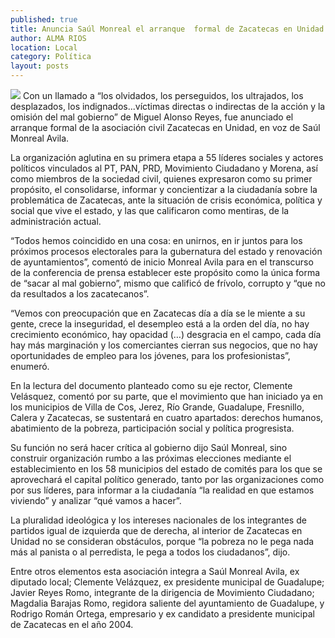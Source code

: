 ```yaml
---
published: true
title: Anuncia Saúl Monreal el arranque  formal de Zacatecas en Unidad
author: ALMA RIOS
location: Local
category: Política
layout: posts
---
```


![](http://i.imgur.com/3uEsJBbm.jpg)
Con un llamado a “los olvidados, los perseguidos, los ultrajados, los desplazados, los indignados...víctimas directas o indirectas de la acción y la omisión del mal gobierno” de Miguel Alonso Reyes, fue anunciado el arranque formal de la asociación civil Zacatecas en Unidad,  en voz de Saúl Monreal Avila.

La organización aglutina en su primera etapa a 55 líderes sociales y actores políticos vinculados al PT, PAN, PRD, Movimiento Ciudadano y Morena, así como miembros de la sociedad civil, quienes expresaron como su primer propósito, el consolidarse, informar y concientizar a la ciudadanía sobre la problemática de Zacatecas, ante la situación de crisis económica, política y social que vive el estado, y las que calificaron como mentiras, de la administración actual.

“Todos hemos coincidido en una cosa: en unirnos, en ir juntos para los próximos procesos electorales para la gubernatura del estado y renovación de ayuntamientos”, comentó de inicio Monreal Avila para en el transcurso de la conferencia de prensa establecer este propósito como la única forma de “sacar al mal gobierno”, mismo que calificó de frívolo, corrupto y “que no da resultados a los zacatecanos”.

“Vemos con preocupación que en Zacatecas día a día se le miente a su gente, crece la inseguridad, el desempleo está a la orden del día, no hay crecimiento económico, hay opacidad (…) desgracia en el campo, cada día hay más marginación y los comerciantes cierran sus negocios, que no hay oportunidades de empleo para los jóvenes, para los profesionistas”, enumeró.

En la lectura del documento planteado como su eje rector, Clemente Velásquez, comentó por su parte, que el movimiento que han iniciado ya en los municipios de Villa de Cos, Jerez, Río Grande, Guadalupe, Fresnillo, Calera y Zacatecas, se sustentará en cuatro apartados: derechos humanos, abatimiento de la pobreza, participación social y política progresista.

Su función no será hacer crítica al gobierno dijo Saúl Monreal, sino construir organización rumbo a las próximas elecciones mediante el establecimiento en los 58 municipios del estado de comités para los que se aprovechará el capital político generado, tanto por las organizaciones como por sus líderes, para informar a la ciudadanía “la realidad en que estamos viviendo” y analizar “qué vamos a hacer”.

La pluralidad ideológica y los intereses nacionales de los integrantes de partidos igual de izquierda que de derecha, al interior de Zacatecas en Unidad no se consideran obstáculos, porque “la pobreza no le pega nada más al panista o al perredista, le pega a todos los ciudadanos”, dijo.

Entre otros elementos esta asociación integra a Saúl Monreal Avila, ex diputado local; Clemente Velázquez, ex presidente municipal de Guadalupe; Javier Reyes Romo, integrante de la dirigencia de Movimiento Ciudadano; Magdalia Barajas Romo, regidora saliente del ayuntamiento de Guadalupe, y Rodrigo Román Ortega, empresario y ex candidato a presidente municipal de Zacatecas en el año 2004.
